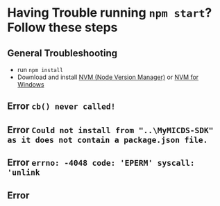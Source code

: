 # Having Trouble running `npm start`? Follow these steps

## General Troubleshooting
- run `npm install`
- Download and install [NVM (Node Version Manager)](https://github.com/creationix/nvm) or [NVM for Windows](https://github.com/coreybutler/nvm-windows)


## Error `cb() never called!`

## Error `Could not install from "..\MyMICDS-SDK" as it does not contain a package.json file.`

## Error `errno: -4048 code: 'EPERM' syscall: 'unlink`

## Error